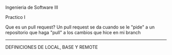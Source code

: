 Ingenieria de Software III

Practico I

Que es un pull request?
Un pull request se da cuando se le "pide" a un repositorio que haga "pull" a los cambios que hice en mi branch

----------------------------------------------------------------------------------------------

DEFINICIONES DE LOCAL, BASE Y REMOTE